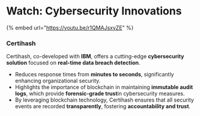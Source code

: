 # Watch: Cybersecurity Innovations

{% embed url="https://youtu.be/r1QMAJsxyZE" %}

### Certihash

Certihash, co-developed with **IBM**, offers a cutting-edge **cybersecurity solution** focused on **real-time data breach detection**.

* Reduces response times from **minutes to seconds**, significantly enhancing organizational security.
* Highlights the importance of blockchain in maintaining **immutable audit logs**, which provide **forensic-grade trust**in cybersecurity measures.
* By leveraging blockchain technology, Certihash ensures that all security events are recorded **transparently**, fostering **accountability and trust**.
